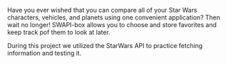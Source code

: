 Have you ever wished that you can compare all of your Star Wars characters, vehicles, and planets using one convenient application?  Then wait no longer!  SWAPI-box allows you to choose and store favorites and   keep track pof them to look at later.

During this project we utilized the StarWars API to practice fetching information and testing it.
